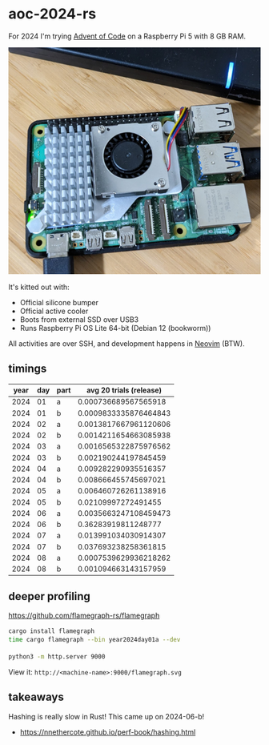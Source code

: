# aoc-2024-rs

For 2024 I'm trying [Advent of Code](https://adventofcode.com/) on a Raspberry Pi 5 with 8 GB RAM.

![Raspberry Pi 5 with 8 GB RAM](docs/machine.jpg)

It's kitted out with:

* Official silicone bumper
* Official active cooler
* Boots from external SSD over USB3
* Runs Raspberry Pi OS Lite 64-bit (Debian 12 (bookworm))

All activities are over SSH, and development happens in [Neovim](https://neovim.io/) (BTW).

## timings

| year | day | part | avg 20 trials (release) |
| ---  | --- | ---  | ---                     |
| 2024 | 01  | a    | 0.000736689567565918    |
| 2024 | 01  | b    | 0.0009833335876464843   |
| 2024 | 02  | a    | 0.0013817667961120606   |
| 2024 | 02  | b    | 0.0014211654663085938   |
| 2024 | 03  | a    | 0.0016565322875976562   |
| 2024 | 03  | b    | 0.002190244197845459    |
| 2024 | 04  | a    | 0.009282290935516357    |
| 2024 | 04  | b    | 0.008666455745697021    |
| 2024 | 05  | a    | 0.006460726261138916    |
| 2024 | 05  | b    | 0.02109997272491455     |
| 2024 | 06  | a    | 0.0035663247108459473   |
| 2024 | 06  | b    | 0.36283919811248777     |
| 2024 | 07  | a    | 0.013991034030914307    |
| 2024 | 07  | b    | 0.037693238258361815    |
| 2024 | 08  | a    | 0.0007539629936218262   |
| 2024 | 08  | b    | 0.001094663143157959    |

## deeper profiling

https://github.com/flamegraph-rs/flamegraph

```bash
cargo install flamegraph
time cargo flamegraph --bin year2024day01a --dev

python3 -m http.server 9000
```

View it: `http://<machine-name>:9000/flamegraph.svg`

## takeaways

Hashing is really slow in Rust! This came up on 2024-06-b!

* https://nnethercote.github.io/perf-book/hashing.html


